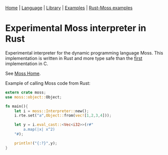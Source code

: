 
[Home](https://johnbsmith.github.io/moss/home.htm)
| [Language](https://johnbsmith.github.io/moss/doc/moss/toc.htm)
| [Library](https://johnbsmith.github.io/moss/doc/library/toc.htm)
| [Examples](https://johnbsmith.github.io/moss/doc/examples/toc.htm)
| [Rust-Moss examples](doc/md/rust-moss-examples.md)

# Experimental Moss interpreter in Rust

Experimental interpreter for the dynamic programming language Moss.
This implementation is written in Rust and more type safe than
the [first](https://github.com/JohnBSmith/moss-c) implementation in C.

See [Moss Home](https://johnbsmith.github.io/moss/home.htm).

Example of calling Moss code from Rust:

```rust
extern crate moss;
use moss::object::Object;

fn main(){
    let i = moss::Interpreter::new();
    i.rte.set("a",Object::from(vec![1,2,3,4]));

    let y = i.eval_cast::<Vec<i32>>(r#"
        a.map(|x| x^2)
    "#);

    println!("{:?}",y);
}
```

